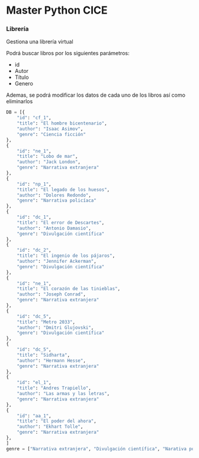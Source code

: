 # Master Python CICE
### Librería

Gestiona una librería virtual

Podrá buscar libros por los siguientes parámetros:

- id
- Autor
- Título
- Genero

Ademas, se podrá modificar los datos de cada uno de los libros así como eliminarlos

```python
DB = [{
    "id": "cf_1",
    "title": "El hombre bicentenario",
    "author": "Isaac Asimov",
    "genre": "Ciencia ficción"
},
{
    "id": "ne_1",
    "title": "Lobo de mar",
    "author": "Jack London",
    "genre": "Narrativa extranjera"
},
{
    "id": "np_1",
    "title": "El legado de los huesos",
    "author": "Dolores Redondo",
    "genre": "Narrativa policíaca"
},
{
    "id": "dc_1",
    "title": "El error de Descartes",
    "author": "Antonio Damasio",
    "genre": "Divulgación científica"
},
{
    "id": "dc_2",
    "title": "El ingenio de los pájaros",
    "author": "Jennifer Ackerman",
    "genre": "Divulgación científica"
},
{
    "id": "ne_1",
    "title": "El corazón de las tinieblas",
    "author": "Joseph Conrad",
    "genre": "Narrativa extranjera"
},
{
    "id": "dc_5",
    "title": "Metro 2033",
    "author": "Dmitri Glujovski",
    "genre": "Divulgación científica"
},
{
    "id": "dc_5",
    "title": "Sidharta",
    "author": "Hermann Hesse",
    "genre": "Narrativa extranjera"
},
{
    "id": "el_1",
    "title": "Andres Trapiello",
    "author": "Las armas y las letras",
    "genre": "Narrativa extranjera"
},
{
    "id": "aa_1",
    "title": "El poder del ahora",
    "author": "Ekhart Tolle",
    "genre": "Narrativa extranjera"
},
]
genre = ["Narrativa extranjera", "Divulgación científica", "Narativa policíaca", "Ciencia ficción", "Autoayuda"]
```